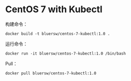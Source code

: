 # CentOS 7 with Kubectl

构建命令：

```shell
docker build -t bluersw/centos-7-kubectl:1.0 .
```

运行命令：

```shell
docker run -it bluersw/centos-7-kubectl:1.0 /bin/bash
```

Pull：

```shell
docker pull bluersw/centos-7-kubectl:1.0
```
